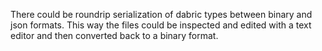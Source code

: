 There could be roundrip serialization of dabric types between binary and json formats. This way the files could be inspected and edited with a text editor and then converted back to a binary format.
